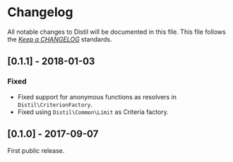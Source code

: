 # Changelog

All notable changes to Distil will be documented in this file. This file follows the *[Keep a CHANGELOG](http://keepachangelog.com/)* standards.

## [0.1.1] - 2018-01-03

### Fixed
- Fixed support for anonymous functions as resolvers in `Distil\CriterionFactory`.
- Fixed using `Distil\Common\Limit` as Criteria factory.

## [0.1.0] - 2017-09-07

First public release.
